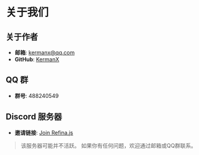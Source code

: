 # 关于我们

## 关于作者

- **邮箱**: [kermanx@qq.com](mailto:kermanx@qq.com)
- **GitHub**: [KermanX](https://github.com/KermanX)

## QQ 群

- **群号**: 488240549

## Discord 服务器

- **邀请链接**: [Join Refina.js](https://discord.gg/2hjDhfpgzK)

> 该服务器可能并不活跃。 如果你有任何问题，欢迎通过邮箱或QQ群联系。
